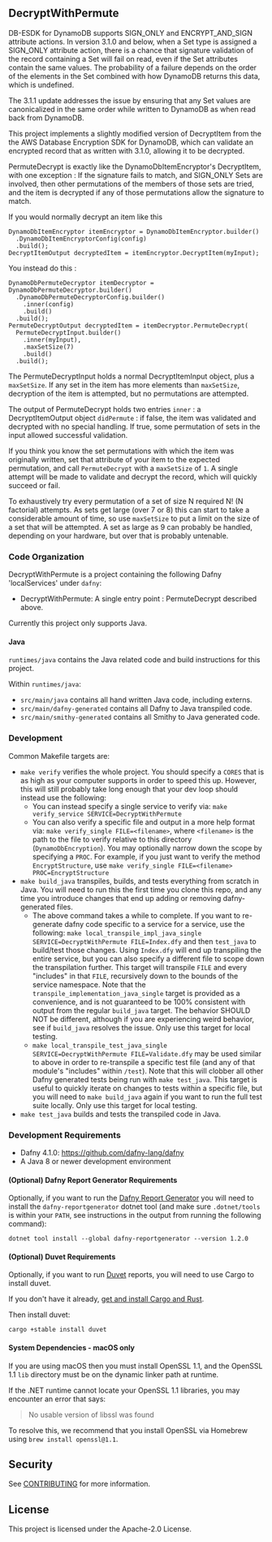 ## DecryptWithPermute

DB-ESDK for DynamoDB supports SIGN_ONLY and ENCRYPT_AND_SIGN attribute actions.
In version 3.1.0 and below, when a Set type is assigned a SIGN_ONLY attribute action,
there is a chance that signature validation of the record containing a Set will fail on read,
even if the Set attributes contain the same values.
The probability of a failure depends on the order of the elements in the Set
combined with how DynamoDB returns this data, which is undefined.

The 3.1.1 update addresses the issue by ensuring that any Set values are canonicalized
in the same order while written to DynamoDB as when read back from DynamoDB.

This project implements a slightly modified version of DecryptItem
from the the AWS Database Encryption SDK for DynamoDB,
which can validate an encrypted record that as written with 3.1.0,
allowing it to be decrypted.

PermuteDecrypt is exactly like the DynamoDbItemEncryptor's DecryptItem,
with one exception :
If the signature fails to match, and SIGN_ONLY Sets are involved,
then other permutations of the members of those sets are tried,
and the item is decrypted if any of those permutations allow the signature to match.

If you would normally decrypt an item like this
```
DynamoDbItemEncryptor itemEncryptor = DynamoDbItemEncryptor.builder()
  .DynamoDbItemEncryptorConfig(config)
  .build();
DecryptItemOutput decryptedItem = itemEncryptor.DecryptItem(myInput);
```
You instead do this :
```
DynamoDbPermuteDecryptor itemDecryptor = DynamoDbPermuteDecryptor.builder()
  .DynamoDbPermuteDecryptorConfig.builder()
    .inner(config)
    .build()
  .build();
PermuteDecryptOutput decryptedItem = itemDecryptor.PermuteDecrypt(
  PermuteDecryptInput.builder()
    .inner(myInput),
    .maxSetSize(7)
    .build()
  .build();
```
The PermuteDecryptInput holds a normal DecryptItemInput object, plus a `maxSetSize`.
If any set in the item has more elements than `maxSetSize`,
decryption of the item is attempted, but no permutations are attempted.

The output of PermuteDecrypt holds two entries
`inner` : a DecryptItemOutput object
`didPermute` : if false, the item was validated and decrypted with no special handling.
If true, some permutation of sets in the input allowed successful validation.

If you think you know the set permutations with which the item was originally written,
set that attribute of your item to the expected permutation, and call `PermuteDecrypt`
with a `maxSetSize` of `1`. A single attempt will be made to validate and decrypt the record,
which will quickly succeed or fail.

To exhaustively try every permutation of a set of size N required N! (N factorial) attempts.
As sets get large (over 7 or 8) this can start to take a considerable amount of time,
so use `maxSetSize` to put a limit on the size of a set that will be attempted.
A set as large as 9 can probably be handled, depending on your hardware,
but over that is probably untenable. 


### Code Organization

DecryptWithPermute is a project containing the following Dafny 'localServices' under `dafny`:
- DecryptWithPermute: A single entry point : PermuteDecrypt described above.

Currently this project only supports Java.

#### Java

`runtimes/java` contains the Java related code and build instructions for this project.

Within `runtimes/java`:

- `src/main/java` contains all hand written Java code, including externs.
- `src/main/dafny-generated` contains all Dafny to Java transpiled code.
- `src/main/smithy-generated` contains all Smithy to Java generated code.

### Development

Common Makefile targets are:

- `make verify` verifies the whole project. You should specify a `CORES` that is as high as your
  computer supports in order to speed this up. However, this will still probably take long enough
  that your dev loop should instead use the following:
  - You can instead specify a single service to verify via: `make verify_service SERVICE=DecryptWithPermute`
  - You can also verify a specific file and output in a more help format via: `make verify_single FILE=<filename>`,
    where `<filename>` is the path to the file to verify relative to this directory (`DynamoDbEncryption`).
    You may optionally narrow down the scope by specifying a `PROC`. For example, if you just want to verify
    the method `EncryptStructure`, use `make verify_single FILE=<filename> PROC=EncryptStructure`
- `make build_java` transpiles, builds, and tests everything from scratch in Java.
  You will need to run this the first time you clone this repo, and any time you introduce changes
  that end up adding or removing dafny-generated files.
  - The above command takes a while to complete.
    If you want to re-generate dafny code specific to a service for a service, use the following:
    `make local_transpile_impl_java_single SERVICE=DecryptWithPermute FILE=Index.dfy`
    and then `test_java` to build/test those changes.
    Using `Index.dfy` will end up transpiling the entire service, but you can also specify a different
    file to scope down the transpilation further. This target will transpile `FILE` and every
    "includes" in that `FILE`, recursively down to the bounds of the service namespace.
    Note that the `transpile_implementation_java_single` target is provided as a convenience,
    and is not guaranteed to be 100% consistent with output from the regular `build_java` target.
    The behavior SHOULD NOT be different, although if you are experiencing
    weird behavior, see if `build_java` resolves the issue.
    Only use this target for local testing.
  - `make local_transpile_test_java_single SERVICE=DecryptWithPermute FILE=Validate.dfy`
    may be used similar to above in order to re-transpile a specific test file
    (and any of that module's "includes" within `/test`).
    Note that this will clobber all other Dafny generated tests being run
    with `make test_java`. This target is useful to quickly iterate on changes
    to tests within a specific file, but you will need to `make build_java`
    again if you want to run the full test suite locally.
    Only use this target for local testing.
- `make test_java` builds and tests the transpiled code in Java.

### Development Requirements

* Dafny 4.1.0: https://github.com/dafny-lang/dafny
* A Java 8 or newer development environment

#### (Optional) Dafny Report Generator Requirements

Optionally, if you want to run the [Dafny Report Generator](#generate-dafny-report)
you will need to install the `dafny-reportgenerator` dotnet tool
(and make sure `.dotnet/tools` is within your `PATH`,
see instructions in the output from running the following command):

```
dotnet tool install --global dafny-reportgenerator --version 1.2.0
```

#### (Optional) Duvet Requirements

Optionally, if you want to run [Duvet](https://github.com/awslabs/duvet) reports,
you will need to use Cargo to install duvet.

If you don't have it already,
[get and install Cargo and Rust](https://doc.rust-lang.org/cargo/getting-started/installation.html).

Then install duvet:

```
cargo +stable install duvet
```

#### System Dependencies - macOS only

If you are using macOS then you must install OpenSSL 1.1,
and the OpenSSL 1.1 `lib` directory must be on the dynamic linker path at runtime.

If the .NET runtime cannot locate your OpenSSL 1.1 libraries,
you may encounter an error that says:

> No usable version of libssl was found

To resolve this,
we recommend that you install OpenSSL via Homebrew using `brew install openssl@1.1`.

## Security

See [CONTRIBUTING](CONTRIBUTING.md#security-issue-notifications) for more information.

## License

This project is licensed under the Apache-2.0 License.

